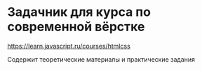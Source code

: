 # Задачник для курса по современной вёрстке

https://learn.javascript.ru/courses/htmlcss

Содержит теоретические материалы и практические задания
